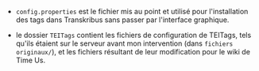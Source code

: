 - `config.properties` est le fichier mis au point et utilisé pour l'installation des tags dans Transkribus sans passer par l'interface graphique. 

- le dossier `TEITags` contient les fichiers de configuration de TEITags, tels qu'ils étaient sur le serveur avant mon intervention (dans `fichiers originaux/`), et les fichiers résultant de leur modification pour le wiki de Time Us. 
